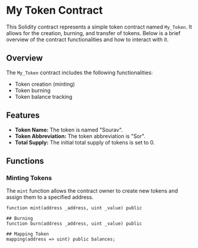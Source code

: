 # My Token Contract

This Solidity contract represents a simple token contract named `My_Token`. It allows for the creation, burning, and transfer of tokens. Below is a brief overview of the contract functionalities and how to interact with it.

## Overview

The `My_Token` contract includes the following functionalities:

- Token creation (minting)
- Token burning
- Token balance tracking

## Features

- **Token Name:** The token is named "Sourav".
- **Token Abbreviation:** The token abbreviation is "Sor".
- **Total Supply:** The initial total supply of tokens is set to 0.

## Functions

### Minting Tokens

The `mint` function allows the contract owner to create new tokens and assign them to a specified address.

```solidity
function mint(address _address, uint _value) public

## Burning
function burn(address _address, uint _value) public

## Mapping Token
mapping(address => uint) public balances;
